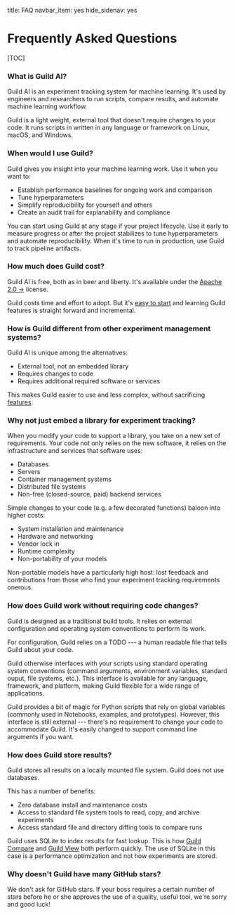 title: FAQ
navbar_item: yes
hide_sidenav: yes

<div id="get-started-fab"></div>

# Frequently Asked Questions

[TOC]

### What is Guild AI?

Guild AI is an experiment tracking system for machine learning. It's
used by engineers and researchers to run scripts, compare results, and
automate machine learning workflow.

Guild is a light weight, external tool that doesn't require changes to
your code. It runs scripts in written in any language or framework on
Linux, macOS, and Windows.

### When would I use Guild?

Guild gives you insight into your machine learning work. Use it when
you want to:

- Establish performance baselines for ongoing work and comparison
- Tune hyperparameters
- Simplify reproducibility for yourself and others
- Create an audit trail for explanability and compliance

You can start using Guild at any stage if your project lifecycle. Use
it early to measure progress or after the project stabilizes to tune
hyperparameters and automate reproducibility. When it's time to run in
production, use Guild to track pipeline artifacts.

### How much does Guild cost?

Guild AI is free, both as in beer and liberty. It's available under
the [Apache 2.0
->](https://github.com/guildai/guildai/blob/master/LICENSE.txt)
license.

Guild costs time and effort to adopt. But it's [easy to
start](start.md) and learning Guild features is straight forward and
incremental.

### How is Guild different from other experiment management systems?

Guild AI is unique among the alternatives:

- External tool, not an embedded library
- Requires changes to code
- Requires additional required software or services

This makes Guild easier to use and less complex, without sacrificing
[features](index.md#features).

### Why not just embed a library for experiment tracking?

When you modify your code to support a library, you take on a new set
of requirements. Your code not only relies on the new software, it
relies on the infrastructure and services that software uses:

 - Databases
 - Servers
 - Container management systems
 - Distributed file systems
 - Non-free (closed-source, paid) backend services

Simple changes to your code (e.g. a few decorated functions) baloon
into higher costs:

 - System installation and maintenance
 - Hardware and networking
 - Vendor lock in
 - Runtime complexity
 - Non-portability of your models

Non-portable models have a particularly high host: lost feedback and
contributions from those who find your experiment tracking
requirements onerous.

### How does Guild work without requiring code changes?

Guild is designed as a traditional build tools. It relies on external
configuration and operating system conventions to perform its work.

For configuration, Guild relies on a TODO --- a human readable file
that tells Guild about your code.

Guild otherwise interfaces with your scripts using standard operating
system conventions (command arguments, environment variables, standard
ouput, file systems, etc.). This interface is available for any
language, framework, and platform, making Guild flexible for a wide
range of applications.

Guild provides a bit of magic for Python scripts that rely on global
variables (commonly used in Notebooks, examples, and
prototypes). However, this interface is still external --- there's no
requirement to change your code to accommodate Guild. It's easily
changed to support command line arguments if you want.

### How does Guild store results?

Guild stores all results on a locally mounted file system. Guild does
not use databases.

This has a number of benefits:

- Zero database install and maintenance costs
- Access to standard file system tools to read, copy, and archive
  experiments
- Access standard file and directory diffing tools to compare runs

Guild uses SQLite to index results for fast lookup. This is how [Guild
Compare](tools/compare.md) and [Guild View](tools/view.md) both
perform quickly. The use of SQLite in this case is a performance
optimization and not how experiments are stored.

### Why doesn't Guild have many GitHub stars?

We don't ask for GitHub stars. If your boss requires a certain number
of stars before he or she approves the use of a quality, useful tool,
we're sorry and good luck!

